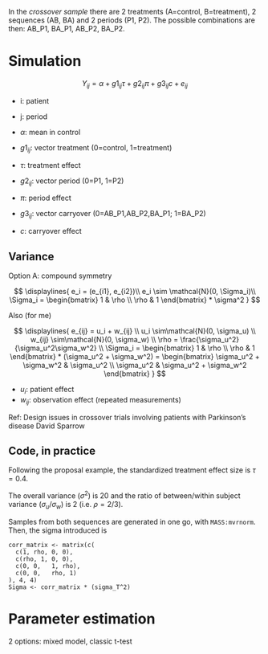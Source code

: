 In the *crossover sample* there are 2 treatments (A=control, B=treatment), 2 sequences (AB, BA) and 2 periods (P1, P2). The possible combinations are then: AB_P1, BA_P1, AB_P2, BA_P2. 

# Simulation

$$
Y_{ij} = \alpha + g1_{ij}\tau + g2_{ij}\pi + g3_{ij}c + e_{ij}
$$

- i: patient
- j: period

- $\alpha$: mean in control
- $g1_{ij}$: vector treatment (0=control, 1=treatment)
- $\tau$: treatment effect
- $g2_{ij}$: vector period (0=P1, 1=P2)
- $\pi$: period effect
- $g3_{ij}$: vector carryover (0=AB_P1,AB_P2,BA_P1; 1=BA_P2)
- $c$: carryover effect

## Variance
Option A: compound symmetry

$$
\displaylines{
e_i = (e_{i1}, e_{i2})\\
e_i \sim \mathcal{N}(0, \Sigma_i)\\
\Sigma_i = \begin{bmatrix}
1 & \rho \\
\rho & 1
\end{bmatrix} * \sigma^2
}
$$

Also (for me)

$$
\displaylines{
e_{ij} = u_i + w_{ij} \\
u_i \sim\mathcal{N}(0, \sigma_u) \\
w_{ij} \sim\mathcal{N}(0, \sigma_w) \\
\rho = \frac{\sigma_u^2}{\sigma_u^2\sigma_w^2} \\
\Sigma_i = \begin{bmatrix}
1 & \rho \\
\rho & 1
\end{bmatrix} * (\sigma_u^2 + \sigma_w^2) = 
\begin{bmatrix}
\sigma_u^2 + \sigma_w^2 & \sigma_u^2 \\
\sigma_u^2 & \sigma_u^2 + \sigma_w^2
\end{bmatrix}
}
$$

- $u_{i}$: patient effect 
- $w_{ij}$: observation effect (repeated measurements)


Ref:
Design issues in crossover trials involving patients with Parkinson’s disease
David Sparrow

## Code, in practice
Following the proposal example, the standardized treatment effect size is $\tau=0.4$. 

The overall variance ($\sigma^2$) is $20$ and the ratio of between/within subject variance ($\sigma_u/\sigma_w$) is $2$ (i.e. $\rho = 2/3$).

Samples from both sequences are generated in one go, with `MASS:mvrnorm`. 
Then, the sigma introduced is 

```
corr_matrix <- matrix(c(
  c(1, rho, 0, 0),
  c(rho, 1, 0, 0),
  c(0, 0,   1, rho),
  c(0, 0,   rho, 1)
), 4, 4)
Sigma <- corr_matrix * (sigma_T^2)
```

# Parameter estimation
2 options: mixed model, classic t-test





